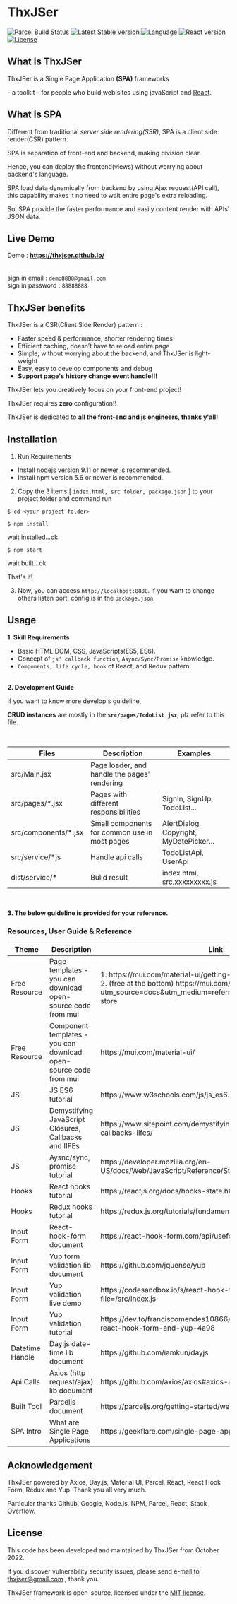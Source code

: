 # **ThxJSer**

[![Parcel Build Status](https://img.shields.io/badge/parcel-passing-4FC921.svg)](https://github.com/ThxJSer/ThxJSer)
[![Latest Stable Version](https://img.shields.io/badge/version-1.0.0-1182C2.svg)](https://github.com/ThxJSer/ThxJSer)
[![Language](https://img.shields.io/badge/javascript-ES5/ES6-8892BF.svg)](https://github.com/ThxJSer/ThxJSer)
[![React version](https://img.shields.io/badge/React-%3E%3D%2017.0-8892BF.svg)](https://github.com/ThxJSer/ThxJSer)
[![License](https://img.shields.io/badge/license-MIT-98C611.svg)](https://github.com/ThxJSer/ThxJSer)

## What is ThxJSer

ThxJSer is a Single Page Application **(SPA)** frameworks

\- a toolkit - for people who build web sites using javaScript and [React](https://reactjs.org/).

## What is SPA

Different from traditional *server side rendering(SSR)*, SPA is a client side render(CSR) pattern.

SPA is separation of front-end and backend, making division clear.

Hence, you can deploy the frontend(views) without worrying about backend's language.

SPA load data dynamically from backend by using Ajax request(API call), this capability makes it no need to wait entire page's extra reloading.

So, SPA provide the faster performance and easily content render with APIs' JSON data.

## Live Demo

Demo : **<a href="https://thxjser.github.io/" target="_blank">https://thxjser.github.io/</a>**
</br></br></br>
sign in email : `demo8888@gmail.com`
</br>
sign in password : `88888888`

## ThxJSer benefits

ThxJSer is a CSR(Client Side Render) pattern :

- Faster speed & performance, shorter rendering times
- Efficient caching, doesn’t have to reload entire page
- Simple, without worrying about the backend, and ThxJSer is light-weight
- Easy, easy to develop components and debug
- **Support page's history change event handle!!!**

ThxJSer lets you creatively focus on your front-end project!

ThxJSer requires **zero** configuration!!


ThxJSer is dedicated to **all the front-end and js engineers, thanks y'all!**

## Installation

1. Run Requirements 
- Install nodejs version 9.11 or newer is recommended.
- Install npm version 5.6 or newer is recommended.

2. Copy the 3 items [ `index.html, src folder, package.json` ] to your project folder and command run
~~~
$ cd <your project folder>

$ npm install
~~~
wait installed...ok
~~~
$ npm start
~~~
wait built...ok

That's it!

3. Now, you can access `http://localhost:8888`. If you want to change others listen port, config is in the `package.json`.

## Usage

**1. Skill Requirements**
- Basic HTML DOM, CSS, JavaScripts(ES5, ES6).
- Concept of `js' callback function`, `Async/Sync/Promise` knowledge.
- `Components, life cycle, hook` of React, and Redux pattern.
</br></br>

**2. Development Guide**

If you want to know more develop's guideline, 

**CRUD instances** are mostly in the **`src/pages/TodoList.jsx`**, plz refer to this file.

<br/>

<table>
    <thead>
        <tr>
            <th>Files</th>
            <th>Description</th>
            <th>Examples</th>
        </tr>
    </thead>
    <tbody>
        <tr>
            <td>src/Main.jsx</td>
            <td>Page loader, and handle the pages' rendering</td>
            <td></td>
        </tr>
        <tr>
            <td>src/pages/*.jsx</td>
            <td>Pages with different responsibilities</td>
            <td>SignIn, SignUp, TodoList...</td>
        </tr>
        <tr>
            <td>src/components/*.jsx</td>
            <td>Small components for common use in most pages</td>
            <td>AlertDialog, Copyright, MyDatePicker...</td>
        </tr>
        <tr>
            <td>src/service/*js</td>
            <td>Handle api calls</td>
            <td>TodoListApi, UserApi</td>
        </tr>
        <tr>
            <td>dist/service/*</td>
            <td>Bulid result</td>
            <td>index.html, src.xxxxxxxxx.js</td>
        </tr>
    </tbody>
</table>

<br/>

**3. The below guideline is provided for your reference.**

### Resources, User Guide & Reference

<table>
    <thead>
        <tr>
            <th>Theme</th>
            <th>Description</th>
            <th>Link</th>
        </tr>
    </thead>
    <tbody>
        <tr>
            <td>Free Resource</td>
            <td>Page templates - you can download open-source code from mui</td>
            <td>
                1. https://mui.com/material-ui/getting-started/templates/
                <br/>
                2. (free at the bottom) https://mui.com/store/?utm_source=docs&utm_medium=referral&utm_campaign=templates-store
            </td>
        </tr>
        <tr>
            <td>Free Resource</td>
            <td>Component templates - you can download open-source code from mui</td>
            <td>https://mui.com/material-ui/</td>
        </tr>
        <tr>
            <td>JS</td>
            <td>JS ES6 tutorial</td>
            <td>https://www.w3schools.com/js/js_es6.asp</td>
        </tr>
        <tr>
            <td>JS</td>
            <td>Demystifying JavaScript Closures, Callbacks and IIFEs</td>
            <td>https://www.sitepoint.com/demystifying-javascript-closures-callbacks-iifes/</td>
        </tr>
        <tr>
            <td>JS</td>
            <td>Aysnc/sync, promise tutorial</td>
            <td>https://developer.mozilla.org/en-US/docs/Web/JavaScript/Reference/Statements/async_function</td>
        </tr>
        <tr>
            <td>Hooks</td>
            <td>React hooks tutorial</td>
            <td>https://reactjs.org/docs/hooks-state.html</td>
        </tr>
        <tr>
            <td>Hooks</td>
            <td>Redux hooks tutorial</td>
            <td>https://redux.js.org/tutorials/fundamentals/part-5-ui-react</td>
        </tr>
        <tr>
            <td>Input Form</td>
            <td>React-hook-form document</td>
            <td>https://react-hook-form.com/api/useform/register</td>
        </tr>
        <tr>
            <td>Input Form</td>
            <td>Yup form validation lib document</td>
            <td>https://github.com/jquense/yup</td>
        </tr>
        <tr>
            <td>Input Form</td>
            <td>Yup validation live demo</td>
            <td>https://codesandbox.io/s/react-hook-form-validation-yup-mrv28?file=/src/index.js</td>
        </tr>
        <tr>
            <td>Input Form</td>
            <td>Yup validation tutorial</td>
            <td>https://dev.to/franciscomendes10866/react-form-validation-with-react-hook-form-and-yup-4a98</td>
        </tr>
        <tr>
            <td>Datetime Handle</td>
            <td>Day.js date-time lib document</td>
            <td>https://github.com/iamkun/dayjs</td>
        </tr>
        <tr>
            <td>Api Calls</td>
            <td>Axios (http request/ajax) lib document</td>
            <td>https://github.com/axios/axios#axios-api</td>
        </tr>
        <tr>
            <td>Built Tool</td>
            <td>Parceljs document</td>
            <td>https://parceljs.org/getting-started/webapp/</td>
        </tr>
        <tr>
            <td>SPA Intro</td>
            <td>What are Single Page Applications</td>
            <td>https://geekflare.com/single-page-applications/</td>
        </tr>
    </tbody>
</table>

## Acknowledgement

ThxJSer powered by Axios, Day.js, Material UI, Parcel, React, React Hook Form, Redux and Yup. Thank you all very much.

Particular thanks Github, Google, Node.js, NPM, Parcel, React, Stack Overflow.

## License

This code has been developed and maintained by ThxJSer from October 2022.

If you discover vulnerability security issues, please send e-mail to thxjser@gmail.com , thank you.

ThxJSer framework is open-source, licensed under the [MIT license](https://opensource.org/licenses/MIT).
